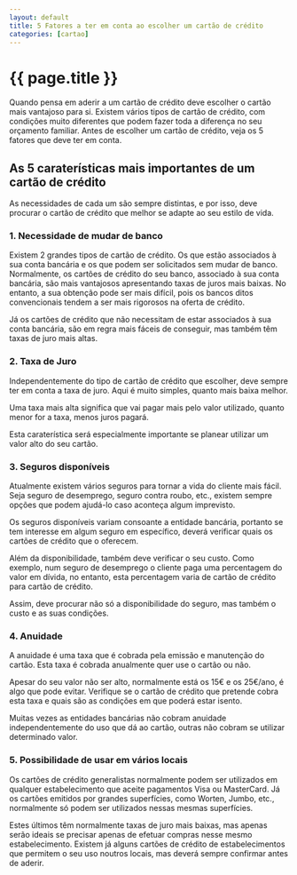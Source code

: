 ```yaml
---
layout: default
title: 5 Fatores a ter em conta ao escolher um cartão de crédito
categories: [cartao]
---
```


# {{ page.title }}

Quando pensa em aderir a um cartão de crédito deve escolher o cartão mais vantajoso para si. Existem vários tipos de cartão de crédito, com condições muito diferentes que podem fazer toda a diferença no seu orçamento familiar.
Antes de escolher um cartão de crédito, veja os 5 fatores que deve ter em conta.

## As 5 caraterísticas mais importantes de um cartão de crédito

As necessidades de cada um são sempre distintas, e por isso, deve procurar o cartão de crédito que melhor se adapte ao seu estilo de vida.

### 1. Necessidade de mudar de banco

Existem 2 grandes tipos de cartão de crédito. Os que estão associados à sua conta bancária e os que podem ser solicitados sem mudar de banco.
Normalmente, os cartões de crédito do seu banco, associado à sua conta bancária, são mais vantajosos apresentando taxas de juros mais baixas. No entanto, a sua obtenção pode ser mais difícil, pois os bancos ditos convencionais tendem a ser mais rigorosos na oferta de crédito.

Já os cartões de crédito que não necessitam de estar associados à sua conta bancária, são em regra mais fáceis de conseguir, mas também têm taxas de juro mais altas.

### 2. Taxa de Juro

Independentemente do tipo de cartão de crédito que escolher, deve sempre ter em conta a taxa de juro. Aqui é muito simples, quanto mais baixa melhor.

Uma taxa mais alta significa que vai pagar mais pelo valor utilizado, quanto menor for a taxa, menos juros pagará.

Esta caraterística será especialmente importante se planear utilizar um valor alto do seu cartão.

### 3. Seguros disponíveis

Atualmente existem vários seguros para tornar a vida do cliente mais fácil. Seja seguro de desemprego, seguro contra roubo, etc., existem sempre opções que podem ajudá-lo caso aconteça algum imprevisto.

Os seguros disponíveis variam consoante a entidade bancária, portanto se tem interesse em algum seguro em específico, deverá verificar quais os cartões de crédito que o oferecem.

Além da disponibilidade, também deve verificar o seu custo. Como exemplo, num seguro de desemprego o cliente paga uma percentagem do valor em dívida, no entanto, esta percentagem varia de cartão de crédito para cartão de crédito.

Assim, deve procurar não só a disponibilidade do seguro, mas também o custo e as suas condições.

### 4. Anuidade

A anuidade é uma taxa que é cobrada pela emissão e manutenção do cartão. Esta taxa é cobrada anualmente quer use o cartão ou não.

Apesar do seu valor não ser alto, normalmente está os 15€ e os 25€/ano, é algo que pode evitar.
Verifique se o cartão de crédito que pretende cobra esta taxa e quais são as condições em que poderá estar isento.

Muitas vezes as entidades bancárias não cobram anuidade independentemente do uso que dá ao cartão, outras não cobram se utilizar determinado valor.

### 5. Possibilidade de usar em vários locais

Os cartões de crédito generalistas normalmente podem ser utilizados em qualquer estabelecimento que aceite pagamentos Visa ou MasterCard. Já os cartões emitidos por grandes superfícies, como Worten, Jumbo, etc., normalmente só podem ser utilizados nessas mesmas superfícies.

Estes últimos têm normalmente taxas de juro mais baixas, mas apenas serão ideais se precisar apenas de efetuar compras nesse mesmo estabelecimento. Existem já alguns cartões de  crédito de estabelecimentos que permitem o seu uso noutros locais, mas deverá sempre confirmar antes de aderir.
